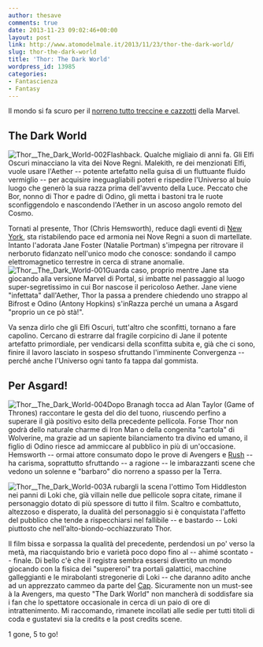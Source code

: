 ```yaml
---
author: thesave
comments: true
date: 2013-11-23 09:02:46+00:00
layout: post
link: http://www.atomodelmale.it/2013/11/23/thor-the-dark-world/
slug: thor-the-dark-world
title: 'Thor: The Dark World'
wordpress_id: 13985
categories:
- Fantascienza
- Fantasy
---
```


Il mondo si fa scuro per il [norreno tutto treccine e cazzotti](http://www.atomodelmale.it/2011/05/03/thor/) della Marvel.


## The Dark World


![Thor__The_Dark_World-002](http://www.atomodelmale.it/wp-content/uploads/2013/11/Thor__The_Dark_World-002-210x300.jpg)Flashback. Qualche migliaio di anni fa. Gli Elfi Oscuri minacciano la vita dei Nove Regni. Malekith, re dei menzionati Elfi, vuole usare l'Aether -- potente artefatto nella guisa di un fluttuante fluido vermiglio -- per acquisire ineguagliabili poteri e rispedire l'Universo al buio luogo che generò la sua razza prima dell'avvento della Luce. Peccato che Bor, nonno di Thor e padre di Odino, gli metta i bastoni tra le ruote sconfiggendolo e nascondendo l'Aether in un ascoso angolo remoto del Cosmo.

Tornati al presente, Thor (Chris Hemsworth), reduce dagli eventi di [New York](http://www.atomodelmale.it/2012/05/01/the-avengers/), sta ristabilendo pace ed armonia nei Nove Regni a suon di martellate. Intanto l'adorata Jane Foster (Natalie Portman) s'impegna per ritrovare il nerboruto fidanzato nell'unico modo che conosce: sondando il campo elettromagnetico terrestre in cerca di strane anomalie. ![Thor__The_Dark_World-001](http://www.atomodelmale.it/wp-content/uploads/2013/11/Thor__The_Dark_World-001-300x199.jpg)Guarda caso, proprio mentre Jane sta giocando alla versione Marvel di Portal, si imbatte nel passaggio al luogo super-segretissimo in cui Bor nascose il pericoloso Aether. Jane viene "infettata" dall'Aether, Thor la passa a prendere chiedendo uno strappo al Bifrost e Odino (Antony Hopkins) s'inRazza perché un umana a Asgard "proprio un ce pò stà!".

Va senza dirlo che gli Elfi Oscuri, tutt'altro che sconfitti, tornano a fare capolino. Cercano di estrarre dal fragile corpicino di Jane il potente artefatto primordiale, per vendicarsi della sconfitta subita e, già che ci sono, finire il lavoro lasciato in sospeso sfruttando l'imminente Convergenza -- perché anche l'Universo ogni tanto fa tappa dal gommista.




## Per Asgard!


![Thor__The_Dark_World-004](http://www.atomodelmale.it/wp-content/uploads/2013/11/Thor__The_Dark_World-004-300x199.jpg)Dopo Bra­nagh tocca ad Alan Taylor (Game of Thrones) raccontare le gesta del dio del tuono, riuscendo perfino a superare il già positivo esito della precedente pellicola. Forse Thor non godrà dello naturale charme di Iron Man o della congenita "cartola" di Wolverine, ma grazie ad un sapiente bilanciamento tra divino ed umano, il figlio di Odino riesce ad ammiccare al pubblico in più di un'occasione. Hemsworth -- ormai attore consumato dopo le prove di Avengers e [Rush](http://www.atomodelmale.it/2013/10/05/rush-un-bellissimo-film-per-chi-ama-la-formula-1-e-non-solo/) -- ha carisma, soprattutto sfruttando -- a ragione -- le imbarazzanti scene che vedono un solenne e "barbaro" dio norreno a spasso per la Terra.

![Thor__The_Dark_World-003](http://www.atomodelmale.it/wp-content/uploads/2013/11/Thor__The_Dark_World-003-300x123.jpg)A rubargli la scena l'ottimo Tom Hiddleston nei panni di Loki che, già villain nelle due pellicole sopra citate, rimane il personaggio dotato di più spessore di tutto il film. Scaltro e combattuto, altezzoso e disperato, la dualità del personaggio si è conquistata l'affetto del pubblico che tende a rispecchiarsi nel fallibile -- e bastardo -- Loki piuttosto che nell'alto-biondo-occhiazzurato Thor.

Il film bissa e sorpassa la qualità del precedente, perdendosi un po' verso la metà, ma riacquistando brio e varietà poco dopo fino al -- ahimé scontato -- finale. Di bello c'è che il registra sembra essersi divertito un mondo giocando con la fisica dei "supereroi" tra portali galattici, macchine galleggianti e le mirabolanti stregonerie di Loki -- che daranno adito anche ad un apprezzato cammeo da parte del [Cap](http://www.atomodelmale.it/2011/07/31/capitan-america-il-primo-vendicatore/). Sicuramente non un must-see à la Avengers, ma questo "The Dark World" non mancherà di soddisfare sia i fan che lo spettatore occasionale in cerca di un paio di ore di intrattenimento. Mi raccomando, rimanete incollati alle sedie per tutti titoli di coda e gustatevi sia la credits e la post credits scene.

1 gone, 5 to go!
